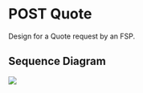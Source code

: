# POST Quote

Design for a Quote request by an FSP.

## Sequence Diagram

![]("mojaloop-technical-overview/quoting-service/assets/diagrams/sequence/seq-post-quotes-1.2.0.plantuml")

